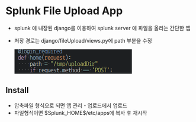 # Splunk File Upload App

- splunk 에 내장된 django를 이용하여 splunk server 에 파일을 올리는 간단한 앱

- 저장 경로는  django/fileUpload/views.py에 path 부분을 수정

  ![pathedit](appserver/static/pathedit.png)

## Install

- 압축파일 형식으로 되면 앱 관리 - 업로드에서 업로드
- 파일형식이면 \$Splunk_HOME\$/etc/apps에 복사 후 재시작


